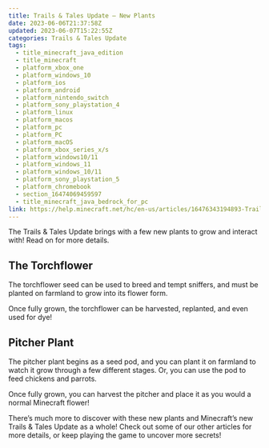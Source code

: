 ```yaml
---
title: Trails & Tales Update – New Plants
date: 2023-06-06T21:37:58Z
updated: 2023-06-07T15:22:55Z
categories: Trails & Tales Update
tags:
  - title_minecraft_java_edition
  - title_minecraft
  - platform_xbox_one
  - platform_windows_10
  - platform_ios
  - platform_android
  - platform_nintendo_switch
  - platform_sony_playstation_4
  - platform_linux
  - platform_macos
  - platform_pc
  - platform_PC
  - platform_macOS
  - platform_xbox_series_x/s
  - platform_windows10/11
  - platform_windows_11
  - platform_windows_10/11
  - platform_sony_playstation_5
  - platform_chromebook
  - section_16474069459597
  - title_minecraft_java_bedrock_for_pc
link: https://help.minecraft.net/hc/en-us/articles/16476343194893-Trails-Tales-Update-New-Plants
---
```


The Trails & Tales Update brings with a few new plants to grow and interact with! Read on for more details.

## The Torchflower

The torchflower seed can be used to breed and tempt sniffers, and must be planted on farmland to grow into its flower form.

Once fully grown, the torchflower can be harvested, replanted, and even used for dye!

## Pitcher Plant

The pitcher plant begins as a seed pod, and you can plant it on farmland to watch it grow through a few different stages. Or, you can use the pod to feed chickens and parrots.

Once fully grown, you can harvest the pitcher and place it as you would a normal Minecraft flower!

There’s much more to discover with these new plants and Minecraft’s new Trails & Tales Update as a whole! Check out some of our other articles for more details, or keep playing the game to uncover more secrets!
